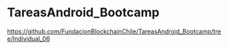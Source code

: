 # TareasAndroid_Bootcamp
https://github.com/FundacionBlockchainChile/TareasAndroid_Bootcamp/tree/Individual_06